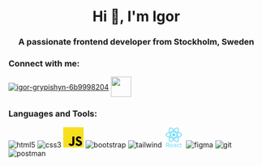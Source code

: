 <h1 align="center">Hi 👋, I'm Igor</h1>
<h3 align="center">A passionate frontend developer from Stockholm, Sweden</h3>

<h3 align="left">Connect with me:</h3>

<p align="left">
<a href="https://linkedin.com/in/igor-grypishyn-6b9998204" target="blank"><img align="center" src="https://raw.githubusercontent.com/rahuldkjain/github-profile-readme-generator/master/src/images/icons/Social/linked-in-alt.svg" alt="igor-grypishyn-6b9998204" height="40" width="40" /></a>
<a href="http://igordev.se/" target="blank"><img align="center" src="https://lh3.googleusercontent.com/pw/AP1GczO1-pFSt32h-5aOMJGEdvV2D0-p6HRn_Ge5cHcrIwyaS-SR0sciXxXPbww6GQisrE_AZVfWV37uYNIGCBbUpLmKff88EncVXeB2luy0v9BOXOM_eGi6JmkqudB-e7OortNhIj9u4znimFAuFeTZeu4pEKG4suiA14OV8g84o4tOndlYj-aTXfXialsma-VISv6gYBnNSUoOJKR5f10iPkBo1HY3sAGwjnjMIxxkzsGWzgLBq-PLUtdJFVkUp2kEYkDRdUPdrm6oAUDt8z2ikJGJwwX3pd3H-0brutqgzYiH9t3xNSle6MWBmFWR0KxblS573aMF9eJlGnnF2o-9rj8Q53bXlmed83vmtxeHMWDsb9FU6a48SaB9-ZsOHfoCDR4NPrMbGjp-3-26F7hgPbHM6vDA4ca-JgALXt1xlce5D14fO_4nL_WWTxFOqjd9vw774a9YBU-e5wVs-9Yph8TH703PV7gOjK3BED7wIUiVPcxy-WL1A3hkQ4yIu9x5wYzOEGtg1Wl2Ion1TJ9BmUChWlWARVVFqyh7nEiqpVkyv1WzkR8r6xvFBFh9JQ2fOR2F6ogAqXgVrkSGDooNwk9uRjz6FcW3QHo1niRXxSJDNViT-PVfiEFWa4d5MeJMMbuhqcINjcE3-gnXqLfo4sX-ZU9Hf-dJQ9EkSH8ikmvl6uXafD6iRpZ3YOv4-CUQiWPI_hJUA08BPbtH2PC_vItF2J6pJpU9FNlnsFg6vxoYZydu8JGPMfYI32F0MuyfftfyAzXri6AD0_tEl_0m7SfnvNJKcz1nb8xla-vrgwUOrrQxkdvpinj-GLIsuxPVhHZDI7m46rbzwdqn6Yp8qUslbzHl7zAaqbhqyVBy26AAldHAbe2viMTTMi-VwHDjxfqq0i7hm_2_ve7Z6b4yBLi3d8zsEVMoMeBeyjPgX-WoLuud9rDYDNGYh3ei2dc=w512-h512-s-no-gm?authuser=0" height="40" width="40" /></a>
</p>

<h3 align="left">Languages and Tools:</h3>

<p align="left">
<img src="https://lh3.googleusercontent.com/fife/ALs6j_EESbKQy2Mz_XWJ2CADJoX8aHKsZQEoV8v3lwPECptLzax5Gg3yvULlv3QtpeZlrDqEtzU8abtIqCVJgKNt4kA_98yDE7f2Ffu2D1Q9MEcMPdVL3JH4HxxIAB09wwT22vk-3wIWLjFN1CzOubKPUmh86auS_p14DD3QCkr3tSMIYfo_TiLioU255LQ5eXG7kKH8-aylqlDSJKmgT4S3VpKqs0S4gIolH7gvls-5LGbPzw4myO1EuCeglR-ojZcZYZzeyBcEbVHYzilIkhoAXTPt1CI09_Pkfxxffvq263KusS6W73b4sXWbZtoNmeQFCGkNZb70LW_L1MfOZ0dLZXUxEPlXEmEZiKPC9xsuHfzlEzFUcMxEVeT8znN-bilEVF_GuzdWuv5wzzDmDh1o4NlZ-vZezMaXQw-YrXPfF5LiZKlX3Uk1MpGbJOQ0h4XFZGodkWoudaz8_aqfu0dkLhjrD0fTGLpTMadYii29eY5qHq8_hPCvWdLXVY21Bl_qOO2QcENq1TepDa4arZZ1Crih-3Aauecx7riuoZRn8kqjuMsqcv1xyizbNX0AwssBHdA9D_fJBcHM40ynoLir9q15WiPC9jOXCFn9or_PrAXJTjMNjJYCPXEsX0S7Zmc_NjirdguIlm-KDTCcjnqjKPpXbtfbxbIxtt584poFYGrQSBYeySeBAraasMUVt4rn9X551PHrTZiOsHHLYSo5c_w6gAKi8vDAfEUvs85mmASYoJn9xzBnmdgaoyP-f2Fz67g6DPYtaUGKijND6Hnt9HnmJ5dbyVZOowmwqiIcJcusO_huEzt-jc7pm7HkXM36hHsLh_BX1stAKXtTHOq7F33rSsqORlHEgLipQGr600e4KUPX8-5MTpQu2VsmaWuqi5yzZFQhBdBHk4hlbMemHiOfeylg7Y0mgK68GP10_1MFUUPWMuqV6sYt2ug8nBonMZpMBLJ755pXX4UQeb2APw-erxz6G56zA4gDP8BUeoKXE4jTgEZiznjTk1aqmBAfV1MA0Uc9D1v1RWB9uMKWp9RZuMqQ0zPHz5c4P3VQTu98eRNHi5zC_4JoN4_mJ0YKJxbWLNGDcziGEASL5YXDOCu8xflAbXZa9ksgzxiqaHi7ic98Bfh5o71Fz-aAd2NntriYwY-8zaD4rLycFJp3-vUuI_8vs79HndXthHCbJOhirRpuNelWTsDsVZ8JAKkFJejsFyDGN3vxgnt2b1MYZSyeFO37FSC2aFSq96k9AX-CmUhkkPUzQv2dFmzOXLF6aBIpAVl4AGUN-z_XEKbp3qf9ycysozPUfbqMKbi0gf188O45v4emyyECRfwCed1_wWHiFdzzYnWCBKOlFzkMgQCHpNAA0UQ0Emit_RxLbCRXO533jdl5nHmywxN6UiUL9UedBhWrs6JmJkjdNAnsqwLZ4iY3-YWSPy_09p33ViomH4GoWDlKZZAkSTeXm5OKaEQC9k2LhSkYL82R4Yrj591qljwOlV4fLmiTZtFGaTwYjym5AVBKy9fv-CEblE3HSbNVyexQvjAMb2mX8XtYCFNGOO2V-F3vQALWMY-Zf_rrn-pSM_mTWqS9RpZgYFaGF0sIx_T2nhOiuCIaDK7xTDrJSryTgaMEyxhcvPVHaQ0daDevJRXGbK9q0U-w2Xier9xaogqCWwKqfiqbObnSdBjPxWesloMn4UXvR18Sc5b3lu0IrrkSUDd1WYUsXLF0LQN17d8e0gLceA-4Yz4X7pUhqiscmOyZMSQSGif8USKeGLo75D4wRTNznCRT4Jo5BwYBmJ5ueWxQUxSQ5gQLIYIf2Kh1sNqrxbKKlOvIXun-s6hzdJBR7-Z8h18XejIL08Lz5ActddFWkU6pNnV13gESWaee8MeUVdSbY-Coovofe8jcM8lqmcpCpdqIrXmhNW8Rj0SP5PS8EAvHp7b-ID1PpS0ZdnLtxP48b1OrkJudeuASO18JMHMI95P-Iew5r_EThdu7IYtLQzfulUWU7ieiZsWezlB3pLyONDkLHiAxeCnKeekqkOiIhNwFI0rzzkM1EYq26EAQbnWQ7vP69S5lTXKh4HLAJXQcVGZNihUL11n-u7Qz38XWGpVPzNABiXF0tmxFOjbo6Xi8a9F9LnE2JRV0fzsRqvuNdg57mtwg4-cGNuCMW1UhcxGz8YpfH_3ydWKRzRuQktV_Z1zWWySIipXHH36_bfmASzvC824YXNQgVy1XiuOj9-Cue1KEF2CyrDHz2gsUye_gDw6OpuDlNWdY0rxkxSuu0AoOOcGuDrGSSyAEaFtE9Ow7vCZd1Zuk5AMARREZUbZI4zvScpXVvvACzpnCUjoRwBXe8K5g1jOyYZY4HmcjXSyL_Bh-qUf3PJYqcbEY7jpl3LtX9lLSlpXkKdfsqwsmtKiWGJwHs7JgYme9M1Onxp9H-aFz8VAqF10v8sRO5pmN-3CFUGzd4jCC86WtsDpGv9CSummEd8osVgagDzHH7lEQPRf9zC-8KV8vu_tN82m_UIqrTP51RGPbBXpD6Vke-Mp9xabz5hRYMPf1afciR9Moayn4D97lrhG-Oothik7NF4PBC7_qauZ5h74GgheRbXDaJx3TgHuAFjrGBQURej5Q7g3hnMV3uxZL_BC0iH5HCJAPCWdtZg02ZjMmumiU2wHniaQQOlqBVKcCEz-gSf_HD4B7zbBk-ZOIzKQU5SyUGxs9ZJ6dNuIVAxUpfFnWApWQw8fWaRTT3Iq3WKQPIC8be9Tz0wPfKfE3od_hzHY6kpKf6GjBDoolPfKoXdGxEq50UHiFC6ff1WOPCYUzr60Fmt9He5LRUk3cwSrHZFujRXAWNdFvnsV-xShx62R1s5QQbdMd6U1WGK86E_vn8fGGioTGp0IFeHcxF3v2vAemOS2NMW1lBNVZbDRcZOKxmSc9l8WK14e4nqDWUnD5-UJYEHM9YHKxGuKVdJfmq3hpNzW87U4lRsUZNv7BFuyEcSzEygEga3xdvb-bXnJDMvMpX0OLKY0m61jbFsWahEUZ2LWw5ImwIlfkFXrkucm4whzLmAPBhqE_tVHsdf4YQDSuKsnLbI8Tp4NSut1IBkCbLlZX1XirHZjOXGq-XLRQLcjEx_H3H91qOR_SIBvtCl6x4Z53X2g3JKDdYN2QyPyEsYrSA4q4fqSaYCAmYRwnrPaX8if07uh3W5as_CIDhF4gNy9FsWcw71rzvkjpbNqPpAxINZEBlcyfKgbyuwzY_BhMyLngBZPzGusm-NlfSiNPH4g=s1530-w1530-h1530-s-no-gm?authuser=0" alt="html5" width="40" height="40"/>
<img src="https://lh3.googleusercontent.com/pw/AP1GczN9i8IxtSByRlpSZolM1DFAnlwRpO-8vwL-Du7nQ3AtYhwzioW2Qug1umpyWPWqFfIpXsZfSioV6SwuHdE0DfKABxfnudZxzuKNW_PQ0Zv_VAzXxmhJKDhDi4uvCWB-z9ZdHpLIGF9k9jzIlbvOCdfhAwgDhW_cvMMohArrCUu5qVgb3dKMQGR7VXno9BNjavmkEvN3E2vhA3nD4eNUcZCiM_O08w8y1jMcydyERNsahUQ19FMi5GU8HRDDNjpJjBeuPMz9BspL8vGHiXHduqnjKSqeFleALC_W_heBBOHt743QHiN6vwlcvbi2F-2BQWYI2ek5kA2uOX5ZqFRH2gm1x2SxYW3MPTdehYOsy6bZTZKIlcZWwOAzHkGZmqMBO3zE-gKiZvSnye7PLsPpwnywnB6tSP2RU3YBNR7WR6XojtAtk1SgkMrvLPHPwt-zGzE_7MPyoIvD6F5lKzATTOf_H4K0I-bB9nji5GUJRHzoEnDtKwCXPe1ujcCog9QCQcLtRXAkDK5FZX-OWR4PgXr9_mlRDmZrZS5Ykzr5uy1I9yQFI-NIZxUfX5dRISsYzk2PN0a72zxwHmhwyb6IT5FE-R9KueLlr0CZF1e4l-3FxRDN7ZQd-tSwqyQYI0Lf9LtaTjH5JcvoIW7iFeyi7zaxbWFLUFfoO3UjSNbtBpliYGIpFafz5rpsVJ73PCCQnRMDtO9injGq7_cKss15uWiA3Ik3Rz8eLlviAA4YFnizEyGA_9EeIP4GzhZRXKgimTYyLguJGJpeUd3eIXJnAi8CL5OCLGwZBd-JBYvoDIKyqXJeWAhC5eH55JFtK75_kHR8WJMo783UEtjGbggywlOD9xMPwlFPmLCicZOJiD9weCImsthfrB7xYOlld2UcRZhBC5NRlKNJnLWw51pzeYmzzEN9JI0XBU_YU7q1j3akwL6TtH2OUX8Kjz_m2eQ=w1530-h1530-s-no-gm?authuser=0" alt="css3" width="40" height="40"/>
<img src="https://raw.githubusercontent.com/IgorGryp/logos/a6a38cc61b66cef77af56465c8f8724c6387093e/javascript/javascript-logo.svg?token=AS3KNLZ5NWHJOJJHM5ZNIOLF6DVPS" alt="javascript" width="40" height="40"/>
<img src="https://lh3.googleusercontent.com/pw/AP1GczPZcPd4qPA2W2D7SKiELTPJ5DX-DX-AYqsOJK-8QoK5vhzCBWcrc_6FdKhqkTmFxKWkRLWaiDzPjLrtKBM2DIZUFjlghG6Bbq-6CEViZ-43ZuOk5ZWIFZhLx412vF7fJLab-TKJonFiXt5CakKfqWcYRU74xCTr1VA4siDJj6a_pWla5xhBBD7QJxxj28vrke40gjTot1gPcSCtaiHbtTxT8ppFx7dnmXBl0dRfWHIrVknF2S9ZltV2du0YQ_lzzNtPWBFmHuB7qMlSceOdOKnu7KEwgPEQZGsmXDQuSSpOO82rx18VVvgmUC8N70lfZEqnBSBQcLePFXpTWv1JznjRgxVJDlMMe1x-VXlxOYN548dhNlJcsWp9R3EOjFOP2RPdOw3r2Xg9nC93RY50NkXdvRbUNzyIacvKG11r--091qpYqMQGNoAwkSvPWkgovdr7LH3JNLGUSyI8dQG5muMRIDpYBvYxRVFyl4RQHo6lWRQh1yx3bu_glPszKQ_E92sH32J57IMoWP32MKXaJu_MV8JnF2kU0gx1OSFwUxMO8cr5B1jnrxH46i5rAOECNfb2mLLDf6oCqpa-rTHxs86nrMwaDE3noDmo86Bk45JbhcQ5urSXM02M5-_b_Sd9eOjm2RhoO6989WRs_-qdZfn0ygMrjdPf46Pi2TbCWDgEnc5_-K8YHWlmyARfZpYawsY1Q0pjEcEc2a9vLYuvA9z5NjfWJGtMNLMv5rhLe2tdyGREcCCOUjXtwt3hwsIGJ1J8jjmYALVo9LYzg8fC8WMKJQ8hU2bFhgNBSg9vpG861JFzuFLsGd961MkJUPIio9YYGZ3Tl4EXjaHNwH_IBJxsZ730_5EeULSU6sEFUjpamA6BUE3ugi9l8mOaPHkhCHilecrKOFUnPnGvwEmj8lHDteY23UZX53zKyml3b1d2Qf5Hh9Cv2YjqTMC1lcU=w1600-h1275-s-no-gm?authuser=0" alt="bootstrap" width="50" height="40"/>
<img src="https://www.vectorlogo.zone/logos/tailwindcss/tailwindcss-icon.svg" alt="tailwind" width="40" height="40"/>
<img src="https://raw.githubusercontent.com/devicons/devicon/master/icons/react/react-original-wordmark.svg" alt="react" width="40" height="40"/>

<img src="https://www.vectorlogo.zone/logos/figma/figma-icon.svg" alt="figma" width="40" height="40"/>
<img src="https://www.vectorlogo.zone/logos/git-scm/git-scm-icon.svg" alt="git" width="40" height="40"/>
<img src="https://www.vectorlogo.zone/logos/getpostman/getpostman-icon.svg" alt="postman" width="40" height="40"/>
</p>
